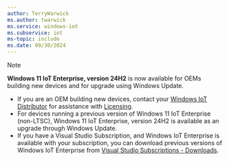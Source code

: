 ```yaml
---
author: TerryWarwick
ms.author: twarwick
ms.service: windows-iot
ms.subservice: iot
ms-topic: include
ms.date: 09/30/2024
---
```


> [!NOTE]
> **Windows 11 IoT Enterprise, version 24H2** is now available for OEMs building new devices and for upgrade using Windows Update.
>
> - If you are an OEM building new devices, contact your [Windows IoT Distributor](/windows/iot/iot-enterprise/windows-iot-distributors) for assistance with [Licensing](/windows/iot/iot-enterprise/commercialization/licensing).
> - For devices running a previous version of Windows 11 IoT Enterprise (non-LTSC), Windows 11 IoT Enterprise, version 24H2 is available as an upgrade through Windows Update.
> - If you have a Visual Studio Subscription, and Windows IoT Enterprise is available with your subscription, you can download previous versions of Windows IoT Enterprise from [Visual Studio Subscriptions - Downloads](https://my.visualstudio.com/Downloads?q=IoT%20Enterprise&pgroup=).

